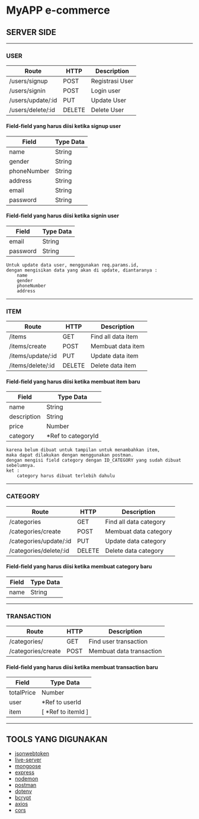 # MyAPP e-commerce

## SERVER SIDE 

***

### USER

|           Route           |  HTTP  |                         Description                        |
|---------------------------|--------|------------------------------------------------------------|
| /users/signup             | POST   | Registrasi User                                            |
| /users/signin             | POST   | Login user                                                 |
| /users/update/:id         | PUT    | Update User                                                |
| /users/delete/:id         | DELETE | Delete User                                                |

#### Field-field yang harus diisi ketika signup user

|           Field           |           Type Data           |   
|---------------------------|-------------------------------|
| name                      | String                        |
| gender                    | String                        |
| phoneNumber               | String                        |
| address                   | String                        |
| email                     | String                        |
| password                  | String                        |

#### Field-field yang harus diisi ketika signin user

|           Field           |           Type Data           |   
|---------------------------|-------------------------------|
| email                     | String                        |
| password                  | String                        |

```
Untuk update data user, menggunakan req.params.id,
dengan mengisikan data yang akan di update, diantaranya :
    name
    gender
    phoneNumber
    address
```

***

### ITEM

|           Route           |  HTTP  |                         Description                        |
|---------------------------|--------|------------------------------------------------------------|
| /items                    | GET    | Find all data item                                         |
| /items/create             | POST   | Membuat data item                                          |
| /items/update/:id         | PUT    | Update data item                                           |
| /items/delete/:id         | DELETE | Delete data item                                           |

#### Field-field yang harus diisi ketika membuat item baru

|           Field           |           Type Data           |   
|---------------------------|-------------------------------|
| name                      | String                        |
| description               | String                        |
| price                     | Number                        |
| category                  | *Ref to categoryId            |

```
karena belum dibuat untuk tampilan untuk menambahkan item,
maka dapat dilakukan dengan menggunakan postman.
dengan mengisi field category dengan ID_CATEGORY yang sudah dibuat sebelumnya.
ket :
    category harus dibuat terlebih dahulu
```

***

### CATEGORY

|           Route           |  HTTP  |                         Description                        |
|---------------------------|--------|------------------------------------------------------------|
| /categories               | GET    | Find all data category                                     |
| /categories/create        | POST   | Membuat data category                                      |
| /categories/update/:id    | PUT    | Update data category                                       |
| /categories/delete/:id    | DELETE | Delete data category                                       |

#### Field-field yang harus diisi ketika membuat category baru

|           Field           |           Type Data           |   
|---------------------------|-------------------------------|
| name                      | String                        |

***

### TRANSACTION

|           Route           |  HTTP  |                         Description                        |
|---------------------------|--------|------------------------------------------------------------|
| /categories/              | GET    | Find user transaction                                      |
| /categories/create        | POST   | Membuat data transaction                                   |


#### Field-field yang harus diisi ketika membuat transaction baru

|           Field           |           Type Data           |   
|---------------------------|-------------------------------|
| totalPrice                | Number                        |
| user                      | *Ref to userId                |
| item                      | [ *Ref to itemId ]            |

***


## TOOLS YANG DIGUNAKAN

* [jsonwebtoken](https://www.npmjs.com/package/jsonwebtoken)
* [live-server](https://www.npmjs.com/package/live-server)
* [mongoose](https://www.npmjs.com/package/mongoose)
* [express](https://www.npmjs.com/package/express)
* [nodemon](https://www.npmjs.com/package/nodemon)
* [postman](https://www.getpostman.com)
* [dotenv](https://www.npmjs.com/package/dotenv)
* [bcrypt](https://www.npmjs.com/package/bcrypt)
* [axios](https://www.npmjs.com/package/axios)
* [cors](https://www.npmjs.com/package/cors)